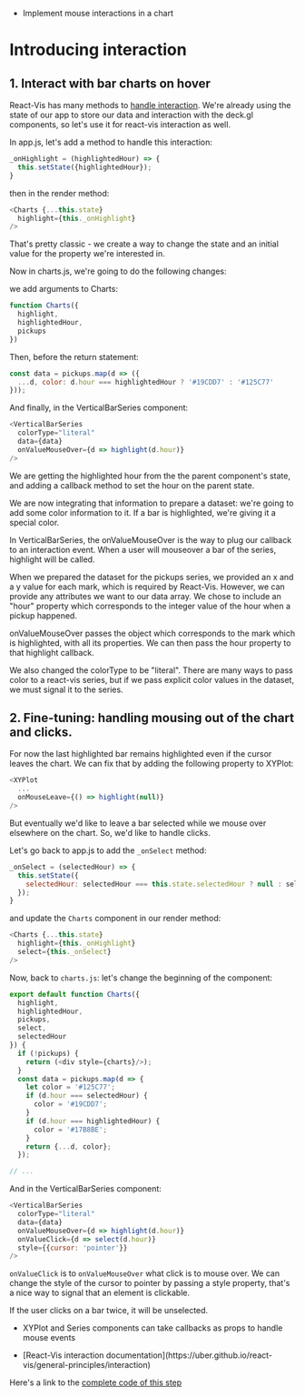<!-- INJECT:"GeospatialAppInteraction" heading -->

<ul class="insert learning-objectives">
  <li>Implement mouse interactions in a chart</li>
</ul>

# Introducing interaction

## 1. Interact with bar charts on hover

React-Vis has many methods to [handle interaction](https://uber.github.io/react-vis/general-principles/interaction).
We're already using the state of our app to store our data and interaction with the deck.gl components, so let's use it for react-vis interaction as well.

In app.js, let's add a method to handle this interaction:

```js
_onHighlight = (highlightedHour) => {
  this.setState({highlightedHour});
}
```

then in the render method:

```js
<Charts {...this.state}
  highlight={this._onHighlight}
/>
```

That's pretty classic - we create a way to change the state and an initial value for the property we're interested in.

Now in charts.js, we're going to do the following changes:

we add arguments to Charts:

```js
function Charts({
  highlight,
  highlightedHour,
  pickups
})
```

Then, before the return statement:

```js
const data = pickups.map(d => ({
  ...d, color: d.hour === highlightedHour ? '#19CDD7' : '#125C77'
}));
```

And finally, in the VerticalBarSeries component:

```js
<VerticalBarSeries
  colorType="literal"
  data={data}
  onValueMouseOver={d => highlight(d.hour)}
/>
```
<!-- INJECT:"GeospatialAppHoverInteraction" inline -->

We are getting the highlighted hour from the the parent component's state, and adding a callback method to set the hour on the parent state.

We are now integrating that information to prepare a dataset: we're going to add some color information to it. If a bar is highlighted, we're giving it a special color.

In VerticalBarSeries, the onValueMouseOver is the way to plug our callback to an interaction event. When a user will mouseover a bar of the series, highlight will be called.

When we prepared the dataset for the pickups series, we provided an x and a y value for each mark, which is required by React-Vis. However, we can provide any attributes we want to our data array. We chose to include an "hour" property which corresponds to the integer value of the hour when a pickup happened.

onValueMouseOver passes the object which corresponds to the mark which is highlighted, with all its properties. We can then pass the hour property to that highlight callback.

We also changed the colorType to be "literal". There are many ways to pass color to a react-vis series, but if we pass explicit color values in the dataset, we must signal it to the series.

## 2. Fine-tuning: handling mousing out of the chart and clicks.

For now the last highlighted bar remains highlighted even if the cursor leaves the chart. We can fix that by adding the following property to XYPlot:

```js
<XYPlot
  ...
  onMouseLeave={() => highlight(null)}
/>
```

But eventually we'd like to leave a bar selected while we mouse over elsewhere on the chart. So, we'd like to handle clicks.

Let's go back to app.js to add the `_onSelect` method:

```js
_onSelect = (selectedHour) => {
  this.setState({
    selectedHour: selectedHour === this.state.selectedHour ? null : selectedHour
  });
}
```

and update the `Charts` component in our render method:

```js
<Charts {...this.state}
  highlight={this._onHighlight}
  select={this._onSelect}
/>
```

Now, back to `charts.js`: let's change the beginning of the component:

```js
export default function Charts({
  highlight,
  highlightedHour,
  pickups,
  select,
  selectedHour
}) {
  if (!pickups) {
    return (<div style={charts}/>);
  }
  const data = pickups.map(d => {
    let color = '#125C77';
    if (d.hour === selectedHour) {
      color = '#19CDD7';
    }
    if (d.hour === highlightedHour) {
      color = '#17B8BE';
    }
    return {...d, color};
  });

// ...
```

And in the VerticalBarSeries component:

```js
<VerticalBarSeries
  colorType="literal"
  data={data}
  onValueMouseOver={d => highlight(d.hour)}
  onValueClick={d => select(d.hour)}
  style={{cursor: 'pointer'}}
/>
```

`onValueClick` is to `onValueMouseOver` what click is to mouse over.
We can change the style of the cursor to pointer by passing a style property, that's a nice way to signal that an element is clickable.

If the user clicks on a bar twice, it will be unselected.

<ul class="insert takeaways">
  <li>XYPlot and Series components can take callbacks as props to handle mouse events</li>
</ul>

<ul class="insert further-readings">
  <li>
    [React-Vis interaction documentation](https://uber.github.io/react-vis/general-principles/interaction)
  </li>
</ul>

Here's a link to the [complete code of this step](https://github.com/uber-common/vis-academy/tree/master/src/demos/building-a-geospatial-app/5-interaction)
